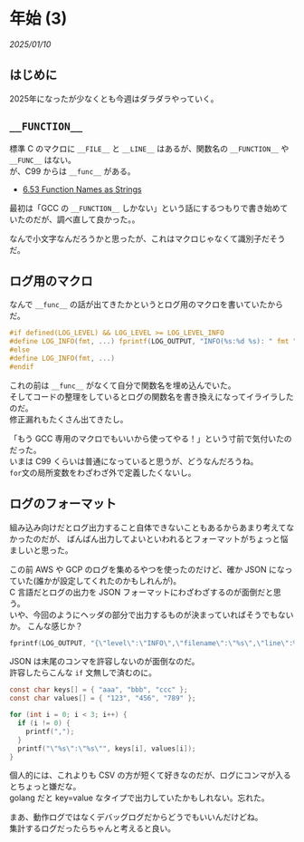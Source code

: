 # 年始 (3)

_2025/01/10_

## はじめに

2025年になったが少なくとも今週はダラダラやっていく。

## `__FUNCTION__`

標準 C のマクロに `__FILE__` と `__LINE__` はあるが、関数名の `__FUNCTION__` や `__FUNC__` はない。  
が、C99 からは `__func__` がある。  

* [6.53 Function Names as Strings](https://gcc.gnu.org/onlinedocs/gcc/Function-Names.html#Function-Names-as-Strings)

最初は「GCC の `__FUNCTION__` しかない」という話にするつもりで書き始めていたのだが、調べ直して良かった。。

なんで小文字なんだろうかと思ったが、これはマクロじゃなくて識別子だそうだ。  

## ログ用のマクロ

なんで `__func__` の話が出てきたかというとログ用のマクロを書いていたからだ。

```c
#if defined(LOG_LEVEL) && LOG_LEVEL >= LOG_LEVEL_INFO
#define LOG_INFO(fmt, ...) fprintf(LOG_OUTPUT, "INFO(%s:%d %s): " fmt "\n", __FILE__, __LINE__, __func__, ##__VA_ARGS__)
#else
#define LOG_INFO(fmt, ...)
#endif
```

これの前は `__func__` がなくて自分で関数名を埋め込んでいた。  
そしてコードの整理をしているとログの関数名を書き換えになってイライラしたのだ。  
修正漏れもたくさん出てきたし。

「もう GCC 専用のマクロでもいいから使ってやる！」という寸前で気付いたのだった。  
いまは C99 くらいは普通になっていると思うが、どうなんだろうね。  
`for`文の局所変数をわざわざ外で定義したくないし。

## ログのフォーマット

組み込み向けだとログ出力すること自体できないこともあるからあまり考えてなかったのだが、
ばんばん出力してよいといわれるとフォーマットがちょっと悩ましいと思った。

この前 AWS や GCP のログを集めるやつを使ったのだけど、確か JSON になっていた(誰かが設定してくれたのかもしれんが)。  
C 言語だとログの出力を JSON フォーマットにわざわざするのが面倒だと思う。  
いや、今回のようにヘッダの部分で出力するものが決まっていればそうでもないか。
こんな感じか？

```c
fprintf(LOG_OUTPUT, "{\"level\":\"INFO\",\"filename\":\"%s\",\"line\":%d,\"func\":\"%s\",\"message\":\"" fmt "\"", __FILE__, __LINE__, __func__, ##__VA_ARGS__)
```

JSON は末尾のコンマを許容しないのが面倒なのだ。  
許容したらこんな `if` 文無しで済むのに。

```c
const char keys[] = { "aaa", "bbb", "ccc" };
const char values[] = { "123", "456", "789" };

for (int i = 0; i < 3; i++) {
  if (i != 0) {
    printf(",");
  }
  printf("\"%s\":\"%s\"", keys[i], values[i]);
}
```

個人的には、これよりも CSV の方が短くて好きなのだが、ログにコンマが入るとちょっと嫌だな。  
golang だと key=value なタイプで出力していたかもしれない。忘れた。

まあ、動作ログではなくデバッグログだからどうでもいいんだけどね。  
集計するログだったらちゃんと考えると良い。
